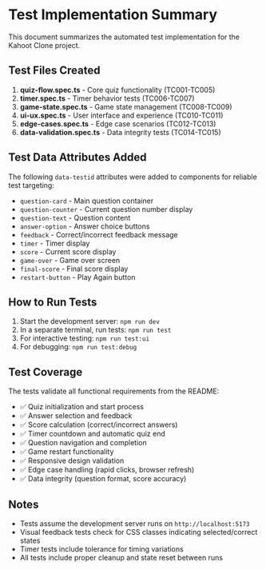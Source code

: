 # Test Implementation Summary

This document summarizes the automated test implementation for the Kahoot Clone project.

## Test Files Created

1. **quiz-flow.spec.ts** - Core quiz functionality (TC001-TC005)
2. **timer.spec.ts** - Timer behavior tests (TC006-TC007)
3. **game-state.spec.ts** - Game state management (TC008-TC009)
4. **ui-ux.spec.ts** - User interface and experience (TC010-TC011)
5. **edge-cases.spec.ts** - Edge case scenarios (TC012-TC013)
6. **data-validation.spec.ts** - Data integrity tests (TC014-TC015)

## Test Data Attributes Added

The following `data-testid` attributes were added to components for reliable test targeting:

- `question-card` - Main question container
- `question-counter` - Current question number display
- `question-text` - Question content
- `answer-option` - Answer choice buttons
- `feedback` - Correct/incorrect feedback message
- `timer` - Timer display
- `score` - Current score display
- `game-over` - Game over screen
- `final-score` - Final score display
- `restart-button` - Play Again button

## How to Run Tests

1. Start the development server: `npm run dev`
2. In a separate terminal, run tests: `npm run test`
3. For interactive testing: `npm run test:ui`
4. For debugging: `npm run test:debug`

## Test Coverage

The tests validate all functional requirements from the README:

- ✅ Quiz initialization and start process
- ✅ Answer selection and feedback
- ✅ Score calculation (correct/incorrect answers)
- ✅ Timer countdown and automatic quiz end
- ✅ Question navigation and completion
- ✅ Game restart functionality
- ✅ Responsive design validation
- ✅ Edge case handling (rapid clicks, browser refresh)
- ✅ Data integrity (question format, score accuracy)

## Notes

- Tests assume the development server runs on `http://localhost:5173`
- Visual feedback tests check for CSS classes indicating selected/correct states
- Timer tests include tolerance for timing variations
- All tests include proper cleanup and state reset between runs
